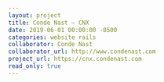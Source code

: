 ```yaml
---
layout: project
title: Conde Nast – CNX
date: 2019-06-01 00:00:00 -0500
categories: website rails
collaborator: Conde Nast
collaborator_url: http://www.condenast.com
project_url: https://cnx.condenast.com
read_only: true
---
```

